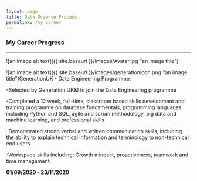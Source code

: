 ```yaml
---
layout: page
title: Data Science Process
permalink: /my_career
---
```


### My Career Progress
----
![an image alt text]({{ site.baseurl }}/images/Avatar.jpg "an image title")

![an image alt text]({{ site.baseurl }}/images/generationicon.png "an image title")GenerationUK - Data Engineering Programme:

-Selected by Generation UK&I to join the Data Engineering programme

-Completed a 12 week, full-time, classroom based skills development and training programme on database fundamentals, programming languages including Python and SQL, agile and scrum methodology, big data and machine learning, and professional skills

-Demonstrated strong verbal and written communication skills, including the ability to explain technical information and terminology to non-technical end users

-Workspace skills including: Growth mindset, proactiveness, teamwork and time management.

**01/09/2020 - 23/11/2020**
